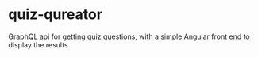 # quiz-qureator
GraphQL api for getting quiz questions, with a simple Angular front end to display the results
